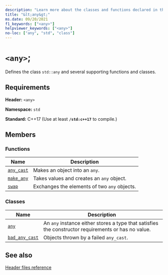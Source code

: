 ```yaml
---
description: "Learn more about the classes and functions declared in the <any> header in the C++ Standard Library."
title: "&lt;any&gt;"
ms.date: 09/20/2021
f1_keywords: ["<any>"]
helpviewer_keywords: ["<any>"]
no-loc: ["any", "std", "class"]
---
```

# `<any>`;

Defines the class `std::any` and several supporting functions and classes.

## Requirements

**Header:** `<any>`

**Namespace:** `std`

**Standard:** C++17 (Use at least **`/std:c++17`** to compile.)

## Members

### Functions

| Name | Description |
|--|--|
| [`any_cast`](../standard-library/any-functions.md#any_cast) | Makes an object into an `any`. |
| [`make_any`](../standard-library/any-functions.md#make_any) | Takes values and creates an `any` object. |
| [`swap`](../standard-library/any-functions.md#swap) | Exchanges the elements of two `any` objects. |

### Classes

| Name | Description |
|--|--|
| [`any`](../standard-library/any-class.md) | An `any` instance either stores a type that satisfies the constructor requirements or has no value. |
| [`bad_any_cast`](../standard-library/bad-any-cast-class.md) | Objects thrown by a failed `any_cast`. |

## See also

[Header files reference](../standard-library/cpp-standard-library-header-files.md)

